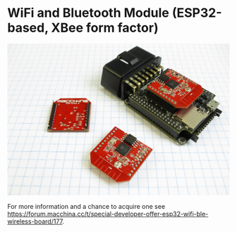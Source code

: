 # WiFi and Bluetooth Module (ESP32-based, XBee form factor)


![Picture of module on a Macchina M2](esp32-module.png)


For more information and a chance to acquire one see https://forum.macchina.cc/t/special-developer-offer-esp32-wifi-ble-wireless-board/177.